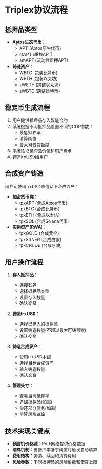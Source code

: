 # Triplex协议流程

## 抵押品类型
- **Aptos生态代币**：
  - APT (Aptos原生代币)
  - stAPT (质押APT)
  - amAPT (流动性质押APT)
- **跨链资产**：
  - WBTC (包装比特币)
  - WETH (包装以太坊)
  - zWETH (跨链以太坊)
  - zWBTC (跨链比特币)

## 稳定币生成流程
1. 用户提供抵押品存入智能合约
2. 系统根据不同抵押品设置不同的CDP参数：
   - 最低抵押率
   - 清算阈值
   - 最大可借贷额度
3. 系统验证抵押品价值和用户需求
4. 铸造trxUSD给用户

## 合成资产铸造
用户可使用trxUSD铸造以下合成资产：
- **加密货币类**：
  - tpxAPT (合成Aptos代币)
  - tpxBTC (合成比特币)
  - tpxETH (合成以太坊)
  - tpxSOL (合成Solana代币)
- **实物资产(RWA)**：
  - tpxGOLD (合成黄金)
  - tpxSILVER (合成白银)
  - tpxCRUDE (合成原油)

## 用户操作流程
1. **存入抵押品**：
   - 连接钱包
   - 选择抵押品类型
   - 设置存入数量
   - 确认交易

2. **铸造trxUSD**：
   - 选择已存入的抵押品
   - 设置铸造数量(不超过最大可铸额度)
   - 确认交易

3. **铸造合成资产**：
   - 使用trxUSD余额
   - 选择目标合成资产
   - 输入铸造数量
   - 确认交易

4. **管理头寸**：
   - 查看当前抵押率
   - 追加抵押品(如需)
   - 偿还部分债务(如需)
   - 清算风险监控

## 技术实现关键点
- **预言机价格源**：Pyth网络提供价格数据
- **清算机制**：当抵押率低于阈值时触发自动清算
- **费用结构**：铸造、赎回和清算费用
- **风险参数**：不同抵押品的风险系数和借贷上限 